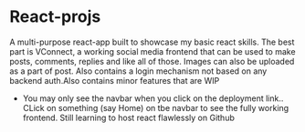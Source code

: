 # React-projs
A  multi-purpose react-app built to showcase my basic react skills. The best part is VConnect, a working social media frontend that can be used to make posts, comments, replies and like all of those. Images can also be uploaded as a part of post. Also contains a login mechanism not based on any backend auth.Also contains minor features that are WIP
* You may only see the navbar when you click on the deployment link.. CLick on something (say Home) on tbe navbar to see the fully working frontend. Still learning to host react flawlessly on Github
